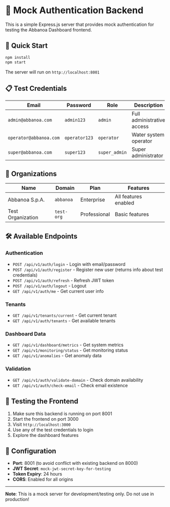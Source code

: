 # 🔐 Mock Authentication Backend

This is a simple Express.js server that provides mock authentication for testing the Abbanoa Dashboard frontend.

## 🚀 Quick Start

```bash
npm install
npm start
```

The server will run on `http://localhost:8001`

## 📋 Test Credentials

| Email | Password | Role | Description |
|-------|----------|------|-------------|
| `admin@abbanoa.com` | `admin123` | `admin` | Full administrative access |
| `operator@abbanoa.com` | `operator123` | `operator` | Water system operator |
| `super@abbanoa.com` | `super123` | `super_admin` | Super administrator |

## 🏢 Organizations

| Name | Domain | Plan | Features |
|------|--------|------|----------|
| Abbanoa S.p.A. | `abbanoa` | Enterprise | All features enabled |
| Test Organization | `test-org` | Professional | Basic features |

## 🛠️ Available Endpoints

### Authentication
- `POST /api/v1/auth/login` - Login with email/password
- `POST /api/v1/auth/register` - Register new user (returns info about test credentials)
- `POST /api/v1/auth/refresh` - Refresh JWT token
- `POST /api/v1/auth/logout` - Logout
- `GET /api/v1/auth/me` - Get current user info

### Tenants
- `GET /api/v1/tenants/current` - Get current tenant
- `GET /api/v1/auth/tenants` - Get available tenants

### Dashboard Data
- `GET /api/v1/dashboard/metrics` - Get system metrics
- `GET /api/v1/monitoring/status` - Get monitoring status
- `GET /api/v1/anomalies` - Get anomaly data

### Validation
- `GET /api/v1/auth/validate-domain` - Check domain availability
- `GET /api/v1/auth/check-email` - Check email existence

## 🧪 Testing the Frontend

1. Make sure this backend is running on port 8001
2. Start the frontend on port 3000
3. Visit `http://localhost:3000`
4. Use any of the test credentials to login
5. Explore the dashboard features

## 🔧 Configuration

- **Port**: 8001 (to avoid conflict with existing backend on 8000)
- **JWT Secret**: `mock-jwt-secret-key-for-testing`
- **Token Expiry**: 24 hours
- **CORS**: Enabled for all origins

---

**Note**: This is a mock server for development/testing only. Do not use in production!
